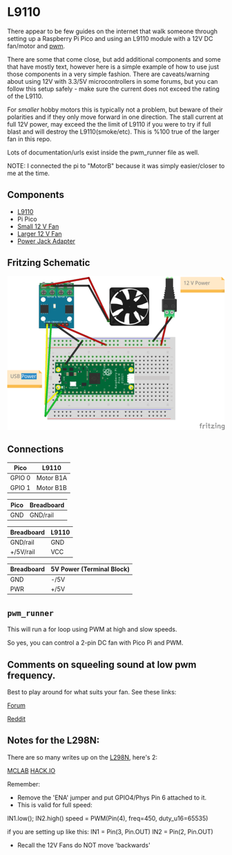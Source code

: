 # L9110 
There appear to be few guides on the internet that walk someone through setting up a Raspberry Pi Pico and using an L9110 module with a 12V DC fan/motor and [pwm](https://docs.micropython.org/en/latest/library/machine.PWM.html).

There are some that come close, but add additional components and some that have mostly text, however here is a simple example of how to use just those components in a very simple fashion.
There are caveats/warning about using 12V with 3.3/5V microcontrollers in some forums, but you can follow this setup safely - make sure the current does not exceed the rating of the L9110. 

For *smaller* hobby motors this is typically not a problem, but beware of their polarities and if they only move forward in one direction. The stall current at full 12V power, may exceed the the limit of L9110 if you were to try if full blast and will destroy the L9110(smoke/etc). This is %100 true of the larger fan in this repo.


Lots of documentation/urls exist inside the pwm_runner file as well.

NOTE: I connected the pi to "MotorB" because it was simply easier/closer to me at the time.

## Components
- [L9110](https://www.amazon.com/HiLetgo-H-bridge-Stepper-Controller-Arduino/dp/B00M0F243E)
- Pi Pico
- [Small 12 V Fan](https://www.aliexpress.us/item/3256802262312152.html)
- [Larger 12 V Fan](https://www.amazon.com/gp/product/B0BXDGWS4J/)
- [Power Jack Adapter](https://www.amazon.com/gp/product/B07C61434H/)


## Fritzing Schematic
![BreadBoard](images/L9110_bb.png)

## Connections
| Pico              | L9110| 
| --------          | --------- |
| GPIO 0            | Motor B1A |
| GPIO 1            | Motor B1B |

| Pico              | Breadboard|
| --------          | --------- |
| GND               | GND/rail  |

| Breadboard         | L9110|
| --------           | --------- |
| GND/rail           | GND      |
| +/5V/rail          | VCC      |

| Breadboard         | 5V Power (Terminal Block)|
| --------           | --------- |
| GND | -/5V |
| PWR | +/5V |

## ```pwm_runner```
This will run a for loop using PWM at high and slow speeds.  

So yes, you can control a 2-pin DC fan with Pico Pi and PWM.


## Comments on squeeling sound at low pwm frequency. 

Best to play around for what suits your fan.  See these links:

[Forum](https://picaxeforum.co.uk/threads/is-a-small-high-pitched-noise-normal-when-using-pwmout.9077/)

[Reddit](https://www.reddit.com/r/Motors/comments/ojn64m/12v_pwm_fan_makes_high_pitch_noise_when_hooked_up/)


## Notes for the L298N:
There are so many writes up on the [L298N](https://www.amazon.com/gp/product/B0C5JCF5RS), here's 2:

[MCLAB](https://microcontrollerslab.com/dc-motor-l298n-driver-raspberry-pi-pico-tutorial/)
[HACK.IO](https://www.hackster.io/Ramji_Patel/raspberry-pi-pico-and-l298n-motor-driver-62bfa0)

Remember: 
- Remove the 'ENA' jumper and put GPIO4/Phys Pin 6 attached to it.
- This is valid for full speed:

IN1.low(); IN2.high() 
speed = PWM(Pin(4), freq=450, duty_u16=65535)

if you are setting up like this:
IN1 = Pin(3, Pin.OUT)
IN2 = Pin(2, Pin.OUT)

- Recall the 12V Fans do NOT move 'backwards'


